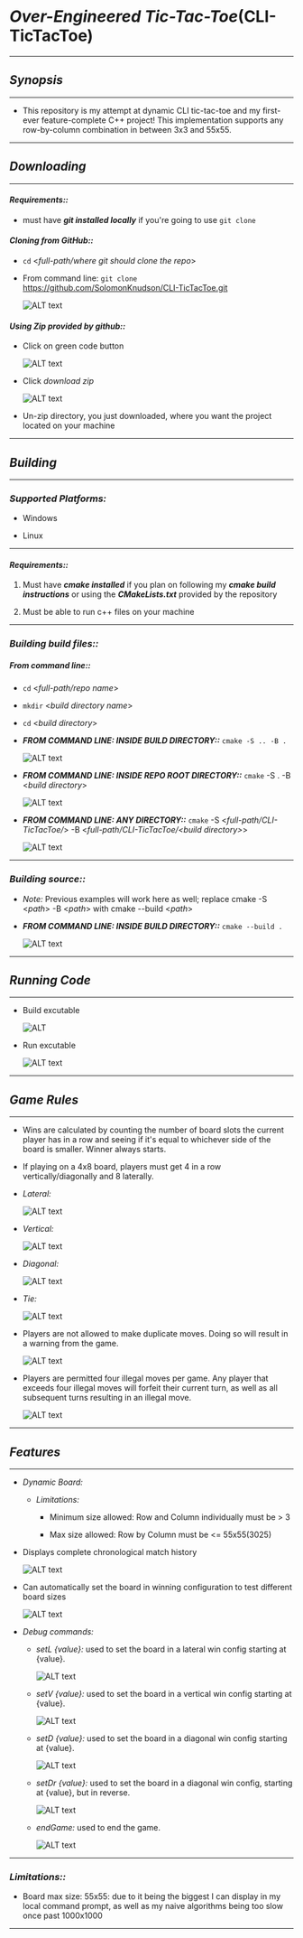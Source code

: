 # *Over-Engineered Tic-Tac-Toe*(CLI-TicTacToe)

---

## *Synopsis*

---

* This repository is my attempt at dynamic CLI tic-tac-toe and my first-ever feature-complete C++ project! This implementation supports any row-by-column combination in between 3x3 and 55x55.

---

## *Downloading*

---

#### *Requirements::*

* must have ***git installed locally*** if you're going to use `git clone`
  
#### *Cloning from GitHub::*

* `cd` <*full-path/where git should clone the repo*>

* From command line: `git clone` <https://github.com/SolomonKnudson/CLI-TicTacToe.git>

  ![ALT text][gitCloneCommand]

#### *Using Zip provided by github::*

* Click on green code button

  ![ALT text][codeButton]

* Click *download zip*

  ![ALT text][codeDropDown]

* Un-zip directory, you just downloaded, where you want the project located on your machine  

---

## *Building*

---

### *Supported Platforms:*

* Windows

* Linux

---

#### *Requirements::*

1. Must have ***cmake installed*** if you plan on following my ***cmake build instructions*** or using the ***CMakeLists.txt*** provided by the repository

1. Must be able to run c++ files on your machine

---

### *Building build files::*

##### *From command line::*

* `cd` <*full-path/repo name*>

* `mkdir` <*build directory name*>

* `cd` <*build directory*>

* ***FROM COMMAND LINE: INSIDE BUILD DIRECTORY::*** `cmake -S .. -B .`

  ![ALT text][buildInsideBuildDir]

* ***FROM COMMAND LINE: INSIDE REPO ROOT DIRECTORY::*** `cmake` -S . -B <*build directory*>

  ![ALT text][buildInsideRepoRootDir]

* ***FROM COMMAND LINE: ANY DIRECTORY::*** `cmake` -S <*full-path/CLI-TicTacToe/*> -B <*full-path/CLI-TicTacToe/<*build directory*>*>

  ![ALT text][buildFromAnyDir]

---

### *Building source::*

* *Note:* Previous examples will work here as well; replace cmake -S <*path*> -B <*path*> with cmake --build <*path*>

* ***FROM COMMAND LINE: INSIDE BUILD DIRECTORY::*** `cmake --build .`

  ![ALT text][buildSource]

---

## *Running Code*

---
* Build excutable

  ![ALT][buildExcutable]

* Run excutable

  ![ALT text][runExcutable]

---

## *Game Rules*

---

* Wins are calculated by counting the number of board slots the current player has in a row and seeing if it's equal to whichever side of the board is smaller. Winner always starts.

* If playing on a 4x8 board, players must get 4 in a row vertically/diagonally and 8 laterally.

* *Lateral:*
  
  ![ALT text][4x8LatWin]

* *Vertical:*
  
  ![ALT text][4x8VertWin]

* *Diagonal:*
  
  ![ALT text][4x8DiaWin]

* *Tie:*

  ![ALT text][tieGame]

* Players are not allowed to make duplicate moves. Doing so will result in a warning from the game.
  
  ![ALT text][illegalMoveWarning]

* Players are permitted four illegal moves per game. Any player that exceeds four illegal moves will forfeit their current turn, as well as all subsequent turns resulting in an illegal move.
  
  ![ALT text][forfeitMoves]

---

## *Features*

---

* *Dynamic Board:*

  * *Limitations:*

    * Minimum size allowed: Row and Column individually must be > 3

    * Max size allowed: Row by Column must be <= 55x55(3025)

* Displays complete chronological match history
  
   ![ALT text][chronoMatchHist]

* Can automatically set the board in winning configuration to test different board sizes

  ![ALT text][testBoard]

* *Debug commands:*

  * *setL {value}:* used to set the board in a lateral win config starting at {value}.
  
    ![ALT text][setLDemo]

  * *setV {value}:* used to set the board in a vertical win config starting at {value}.

    ![ALT text][setVDemo]

  * *setD {value}:* used to set the board in a diagonal win config starting at {value}.

    ![ALT text][setDDemo]

  * *setDr {value}:* used to set the board in a diagonal win config, starting at {value}, but in reverse.

    ![ALT text][setDrDemo]

  * *endGame:* used to end the game.

    ![ALT text][endGame]

---

### *Limitations::*

* Board max size: 55x55: due to it being the biggest I can display in my local command prompt, as well as my naive algorithms being too slow once past 1000x1000

---

[codeButton]: https://github.com/SolomonKnudson/CLI-TicTacToe/blob/main/img/Installing/codeButton.png
[codeDropDown]: https://github.com/SolomonKnudson/CLI-TicTacToe/blob/main/img/Installing/codeDropDown.png

[gitCloneCommand]: https://github.com/SolomonKnudson/CLI-TicTacToe/blob/main/img/Installing/gitCloneCommand.gif

[buildInsideBuildDir]: https://github.com/SolomonKnudson/CLI-TicTacToe/blob/main/img/Build/buildInsideBuildDir.gif
[buildInsideRepoRootDir]: https://github.com/SolomonKnudson/CLI-TicTacToe/blob/main/img/Build/buildInsideRepoRootDir.gif
[buildFromAnyDir]: https://github.com/SolomonKnudson/CLI-TicTacToe/blob/main/img/Build/buildFromAnyDir.gif
[buildSource]: https://github.com/SolomonKnudson/CLI-TicTacToe/blob/main/img/Build/buildSource.gif

[buildExcutable]: https://github.com/SolomonKnudson/CLI-TicTacToe/blob/main/img/Build/buildExcutable.gif
[runExcutable]: https://github.com/SolomonKnudson/CLI-TicTacToe/blob/main/img/runExcutable.gif

[4x8LatWin]: https://github.com/SolomonKnudson/CLI-TicTacToe/blob/main/img/GameRules/4x8LatWin.png
[4x8VertWin]: https://github.com/SolomonKnudson/CLI-TicTacToe/blob/main/img/GameRules/4x8VertWin.png
[4x8DiaWin]: https://github.com/SolomonKnudson/CLI-TicTacToe/blob/main/img/GameRules/4x8DiaWin.png
[tieGame]: https://github.com/SolomonKnudson/CLI-TicTacToe/blob/main/img/GameRules/tieGame.png

[illegalMoveWarning]: https://github.com/SolomonKnudson/CLI-TicTacToe/blob/main/img/GameRules/illegalMoveWarning.png
[forfeitMoves]: https://github.com/SolomonKnudson/CLI-TicTacToe/blob/main/img/GameRules/foreitMoves.png
[chronoMatchHist]: https://github.com/SolomonKnudson/CLI-TicTacToe/blob/main/img/Features/chronoMatchHist.png
[testBoard]: https://github.com/SolomonKnudson/CLI-TicTacToe/blob/main/img/Features/testBoard.gif

[setLDemo]: https://github.com/SolomonKnudson/CLI-TicTacToe/blob/main/img/CommandDemos/setLDemo.gif
[setVDemo]:https://github.com/SolomonKnudson/CLI-TicTacToe/blob/main/img/CommandDemos/setVDemo.gif
[setDDemo]: https://github.com/SolomonKnudson/CLI-TicTacToe/blob/main/img/CommandDemos/setDDemo.gif
[setDrDemo]: https://github.com/SolomonKnudson/CLI-TicTacToe/blob/main/img/CommandDemos/setDrDemo.gif
[endGame]: https://github.com/SolomonKnudson/CLI-TicTacToe/blob/main/img/CommandDemos/endGameDemo.gif
